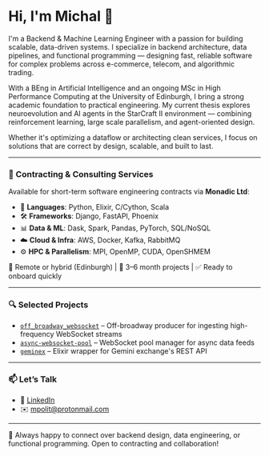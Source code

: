 # Hi, I'm Michal 👋

I'm a Backend & Machine Learning Engineer with a passion for building scalable, data-driven systems. I specialize in backend architecture, data pipelines, and functional programming — designing fast, reliable software for complex problems across e-commerce, telecom, and algorithmic trading.

With a BEng in Artificial Intelligence and an ongoing MSc in High Performance Computing at the University of Edinburgh, I bring a strong academic foundation to practical engineering. My current thesis explores neuroevolution and AI agents in the StarCraft II environment — combining reinforcement learning, large scale parallelism, and agent-oriented design.

Whether it's optimizing a dataflow or architecting clean services, I focus on solutions that are correct by design, scalable, and built to last.

---

### 💼 Contracting & Consulting Services

Available for short-term software engineering contracts via **Monadic Ltd**:

- 🧠 **Languages**: Python, Elixir, C/Cython, Scala  
- 🛠️ **Frameworks**: Django, FastAPI, Phoenix  
- 📊 **Data & ML**: Dask, Spark, Pandas, PyTorch, SQL/NoSQL  
- ☁️ **Cloud & Infra**: AWS, Docker, Kafka, RabbitMQ  
- ⚙️ **HPC & Parallelism**: MPI, OpenMP, CUDA, OpenSHMEM  

📍 Remote or hybrid (Edinburgh) | 📆 3–6 month projects | ✅ Ready to onboard quickly

---

### 🔍 Selected Projects

- [`off_broadway_websocket`](https://github.com/mpol1t/off_broadway_websocket) – Off-broadway producer for ingesting high-frequency WebSocket streams  
- [`async-websocket-pool`](https://github.com/mpol1t/async-websocket-pool) – WebSocket pool manager for async data feeds  
- [`geminex`](https://github.com/mpol1t/geminex) – Elixir wrapper for Gemini exchange's REST API

---

### 📫 Let’s Talk

- 💼 [LinkedIn](https://www.linkedin.com/in/michal-p-ba1418198/)  
- ✉️ mpolit@protonmail.com  

---

🔎 Always happy to connect over backend design, data engineering, or functional programming. Open to contracting and collaboration!
